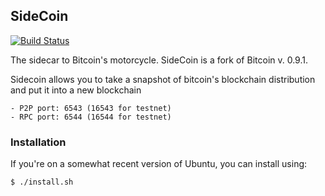 ## SideCoin

[![Build Status](https://travis-ci.org/tensorjack/sidecoin.svg?branch=master)](https://travis-ci.org/tensorjack/sidecoin)

The sidecar to Bitcoin's motorcycle.  SideCoin is a fork of Bitcoin v. 0.9.1.

Sidecoin allows you to take a snapshot of bitcoin's blockchain distribution and put it
into a new blockchain

    - P2P port: 6543 (16543 for testnet)
    - RPC port: 6544 (16544 for testnet)

### Installation

If you're on a somewhat recent version of Ubuntu, you can install using:

    $ ./install.sh
